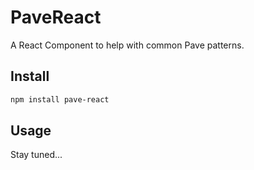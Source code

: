 # PaveReact

A React Component to help with common Pave patterns.

## Install

```bash
npm install pave-react
```

## Usage

Stay tuned...
